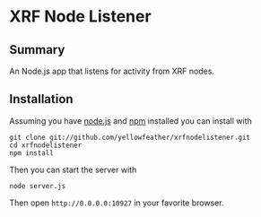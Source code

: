 # XRF Node Listener

## Summary

An Node.js app that listens for activity from XRF nodes.



## Installation

Assuming you have [node.js](http://nodejs.org/) and [npm](https://npmjs.org/) installed you can install with

    git clone git://github.com/yellowfeather/xrfnodelistener.git
    cd xrfnodelistener
    npm install

Then you can start the server with

    node server.js

Then open `http://0.0.0.0:10927` in your favorite browser.


